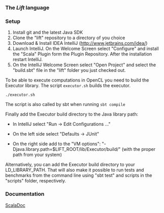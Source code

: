 ### The _Lift_ language ###

### Setup ###

1. Install git and the latest Java SDK
2. Clone the "lift" repository to a directory of you choice
2. Download & Install IDEA IntelliJ (http://www.jetbrains.com/idea/)
3. Launch IntelliJ. On the Welcome Screen select "Configure" and install the "Scala" Plugin form the Plugin Repository. After the installation restart IntelliJ.
4. On the IntelliJ Welcome Screen select "Open Project" and select the "build.sbt" file in the "lift" folder you just checked out.

To be able to execute computations in OpenCL you need to build the Executor library.
The script `executor.sh` builds the executor.
```
./executor.sh
```
The script is also called by sbt when running `sbt compile`

Finally add the Executor build directory to the Java library path:

* In IntelliJ select "Run -> Edit Configurations ..."

* On the left side select "Defaults -> JUnit"

* On the right side add to the "VM options": "-Djava.library.path=$LIFT_ROOT/lib/Executor/build/" (with the proper path from your system)

Alternatively, you can add the Executor build directory to your LD_LIBRARY_PATH. That will also make it possible to run tests and benchmarks from the command line using "sbt test" and scripts in the "scripts" folder, respectively.

### Documentation ###

[ScalaDoc](http://skelter:8080/job/lift-amd-cpu/branch/master/javadoc/#package)
